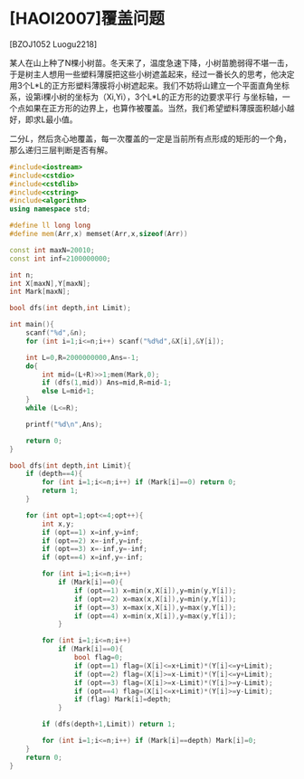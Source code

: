 # [HAOI2007]覆盖问题
[BZOJ1052 Luogu2218]

某人在山上种了N棵小树苗。冬天来了，温度急速下降，小树苗脆弱得不堪一击，于是树主人想用一些塑料薄膜把这些小树遮盖起来，经过一番长久的思考，他决定 用3个L\*L的正方形塑料薄膜将小树遮起来。我们不妨将山建立一个平面直角坐标系，设第i棵小树的坐标为（Xi,Yi），3个L\*L的正方形的边要求平行 与坐标轴，一个点如果在正方形的边界上，也算作被覆盖。当然，我们希望塑料薄膜面积越小越好，即求L最小值。

二分$L$，然后贪心地覆盖，每一次覆盖的一定是当前所有点形成的矩形的一个角，那么递归三层判断是否有解。

```cpp
#include<iostream>
#include<cstdio>
#include<cstdlib>
#include<cstring>
#include<algorithm>
using namespace std;

#define ll long long
#define mem(Arr,x) memset(Arr,x,sizeof(Arr))

const int maxN=20010;
const int inf=2100000000;

int n;
int X[maxN],Y[maxN];
int Mark[maxN];

bool dfs(int depth,int Limit);

int main(){
	scanf("%d",&n);
	for (int i=1;i<=n;i++) scanf("%d%d",&X[i],&Y[i]);

	int L=0,R=2000000000,Ans=-1;
	do{
		int mid=(L+R)>>1;mem(Mark,0);
		if (dfs(1,mid)) Ans=mid,R=mid-1;
		else L=mid+1;
	}
	while (L<=R);

	printf("%d\n",Ans);

	return 0;
}

bool dfs(int depth,int Limit){
	if (depth==4){
		for (int i=1;i<=n;i++) if (Mark[i]==0) return 0;
		return 1;
	}

	for (int opt=1;opt<=4;opt++){
		int x,y;
		if (opt==1) x=inf,y=inf;
		if (opt==2) x=-inf,y=inf;
		if (opt==3) x=-inf,y=-inf;
		if (opt==4) x=inf,y=-inf;

		for (int i=1;i<=n;i++)
			if (Mark[i]==0){
				if (opt==1) x=min(x,X[i]),y=min(y,Y[i]);
				if (opt==2) x=max(x,X[i]),y=min(y,Y[i]);
				if (opt==3) x=max(x,X[i]),y=max(y,Y[i]);
				if (opt==4) x=min(x,X[i]),y=max(y,Y[i]);
			}

		for (int i=1;i<=n;i++)
			if (Mark[i]==0){
				bool flag=0;
				if (opt==1) flag=(X[i]<=x+Limit)*(Y[i]<=y+Limit);
				if (opt==2) flag=(X[i]>=x-Limit)*(Y[i]<=y+Limit);
				if (opt==3) flag=(X[i]>=x-Limit)*(Y[i]>=y-Limit);
				if (opt==4) flag=(X[i]<=x+Limit)*(Y[i]>=y-Limit);
				if (flag) Mark[i]=depth;
			}

		if (dfs(depth+1,Limit)) return 1;

		for (int i=1;i<=n;i++) if (Mark[i]==depth) Mark[i]=0;
	}
	return 0;
}
```
